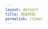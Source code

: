 ```yaml
---
layout: default
title: 现在时刻
permalink: /time/
---
```

<!DOCTYPE html>
<html>
<head>
<meta charset="UTF-8">
<title>现在时刻</title>
</head>
<body>
<p id="time"></p>

<script>
var weekday=new Array(7)
weekday[0]="星期日 "
weekday[1]="星期一 "
weekday[2]="星期二 "
weekday[3]="星期三 "
weekday[4]="星期四 "
weekday[5]="星期五 "
weekday[6]="星期六 "
/*document.write("今天是" + weekday[d.getDay()])*/

function addZero(i){
    if (i<10) {
        i="0" + i;
    }
    return i;
}

    setInterval(function() {
        ajax()
        function ajax(option) {
            var xhr = null;
            if (window.XMLHttpRequest) {
                xhr = new window.XMLHttpRequest();
            } else { // ie
                xhr = new ActiveObject("Microsoft")
            }
            // 通过get的方式请求当前文件
            xhr.open("get", "/");
            xhr.send(null);
            // 监听请求状态变化
            xhr.onreadystatechange = function() {
                var time = null, curDate = null;
                if (xhr.readyState === 2) {
                    // 获取响应头里的时间戳
                    time = xhr.getResponseHeader("Date");
                    console.log(xhr.getAllResponseHeaders())
                    curDate = new Date(time);
                    document.getElementById("time").innerHTML = curDate.getFullYear() + "年"
                            + (curDate.getMonth() + 1) + "月"
                            + curDate.getDate() + "日 " 
                            + weekday[curDate.getDay()]
                            + addZero(curDate.getHours()) + ":"
                            + addZero(curDate.getMinutes()) + ":"
                            + addZero(curDate.getSeconds());
                }
            }
        }
    }, 1000);
</script>

</body>
</html>